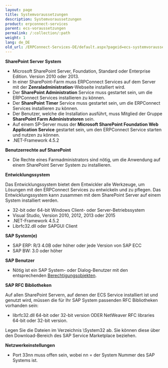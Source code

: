 ```yaml
---
layout: page
title: Systemvoraussetzungen
description: Systemvoraussetzungen
product: erpconnect-services
parent: ecs-voraussetzungen
permalink: /:collection/:path
weight: 1
lang: de_DE
old_url: /ERPConnect-Services-DE/default.aspx?pageid=ecs-systemvoraussetzungen
---
```


**SharePoint Server System** 

- Microsoft SharePoint Server, Foundation, Standard oder Enterprise Edition. Version 2010 oder 2013. 
- In einer SharePoint-Farm muss ERPConnect Services auf dem Server mit der **Zenraladministration**-Webseite installiert wird.
- Der **SharePoint Administration** Service muss gestartet sein, um die ERPConnect Services installieren zu können.
- Der **SharePoint Timer** Service muss gestartet sein, um die ERPConnect Services installieren zu können.
- Der Benutzer, welche die Installation ausführt, muss Mitglied der Gruppe **SharePoint Farm Administratoren** sein. 
- Auf einem SP-Server muss der **Microsoft SharePoint Foundation Web Application Service** gestartet sein, um den ERPConnect Service starten und nutzen zu können.
- .NET-Framework 4.5.2

**Benutzerrechte auf SharePoint** 

- Die Rechte eines Farmadministrators sind nötig, um die Anwendung auf einem SharePoint Server System zu installieren.

**Entwicklungssystem**

Das Entwicklungssystem bietet dem Entwickler alle Werkzeuge, um Lösungen mit den ERPConnect Services zu entwickeln und zu pflegen. Das Entwicklungssystem kann zusammen mit dem SharePoint Server auf einem System installiert werden.

- 32-bit oder 64-bit Windows Client- oder Server-Betriebssystem
- Visual Studio, Version 2010, 2012, 2013 oder 2015
- .NET-Framework 4.5.2
- Librfc32.dll oder SAPGUI Client 

**SAP System(e)**

- SAP ERP: R/3 4.0B oder höher oder jede Version von SAP ECC
- SAP BW: 3.0 oder höher

**SAP Benutzer**

- Nötig ist ein SAP System- oder Dialog-Benutzer mit den entsprechenden [Berechtigungsobjekten]().

**SAP RFC Bibliotheken**

Auf allen SharePoint Servern, auf denen der ECS Service installiert ist und genutzt wird, müssen die für Ihr SAP System passenden RFC Bibliotheken vorhanden sein: 

- librfc32.dll 64-bit oder 32-bit version ODER 
NetWeaver RFC libraries 64-bit oder 32-bit version. 

Legen Sie die Dateien im Verzeichnis \System32 ab. Sie können diese über den Download-Bereich des SAP Service Marketplace beziehen.

**Netzwerkeinstellungen**

- Port 33nn muss offen sein, wobei nn = der System Nummer des SAP Systems ist.